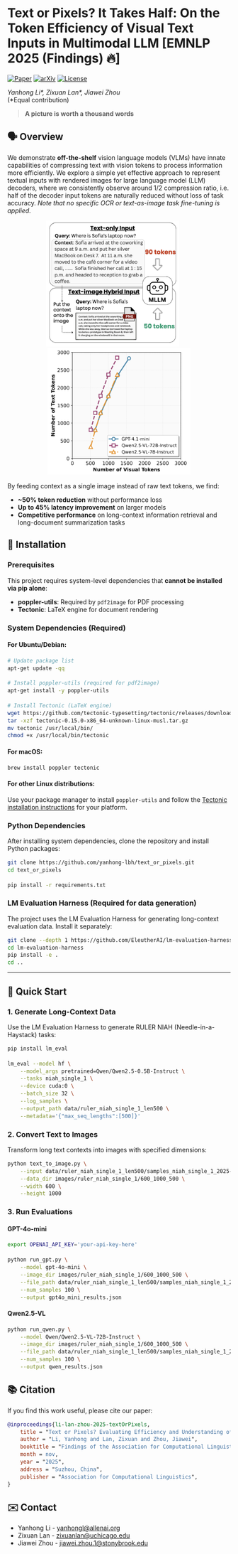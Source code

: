 # Text or Pixels? It Takes Half: On the Token Efficiency of Visual Text Inputs in Multimodal LLM [EMNLP 2025 (Findings) 🔥]
[![Paper](https://img.shields.io/badge/Paper-EMNLP%202025-blue)](https://github.com/yanhong-lbh/text_or_pixels)
<a href="https://arxiv.org/abs/2510.18279" target="_blank">
    <img alt="arXiv" src="https://img.shields.io/badge/arXiv-2510.18279-red?logo=arxiv" height="20" /></a>
[![License](https://img.shields.io/badge/License-MIT-green.svg)](LICENSE)

*Yanhong Li\*, Zixuan Lan\*, Jiawei Zhou*  
(\*Equal contribution)

> **A picture is worth a thousand words**



## 🗣️ Overview 

We demonstrate **off-the-shelf** vision language models (VLMs) have innate capabilities of compressing text with vision tokens to process information more efficiently. We explore a simple yet effective approach to represent textual inputs with rendered images for large language model (LLM) decoders, where we consistently observe around 1/2 compression ratio, i.e. half of the decoder input tokens are naturally reduced without loss of task accuracy. _Note that no specific OCR or text-as-image task fine-tuning is applied._


<p align="center">
    <img src="images/vllm_pipeline.png" width="300" style="margin-bottom: 0.2; margin-right: 30px;"/>
    <img src="images/text_token_tolerance.png" width="322" style="margin-bottom: 0.2;"/>
<p>


By feeding context as a single image instead of raw text tokens, we find:

- **~50% token reduction** without performance loss
- **Up to 45% latency improvement** on larger models
- **Competitive performance** on long-context information retrieval and long-document summarization tasks

<!-- <img src="images/text_token_tolerance.png" alt="Text Token Tolerance" width="50%">
*Figure 2: Text token tolerance analysis. The maximum text tokens that can be preserved without accuracy loss, plotted against the visual tokens generated from the image. Results show a consistent reduction of roughly 1/2 in decoder tokens.* -->



## 🧩 Installation

### Prerequisites

This project requires system-level dependencies that **cannot be installed via pip alone**:
- **poppler-utils**: Required by `pdf2image` for PDF processing
- **Tectonic**: LaTeX engine for document rendering

### System Dependencies (Required)

#### For Ubuntu/Debian:

```bash
# Update package list
apt-get update -qq

# Install poppler-utils (required for pdf2image)
apt-get install -y poppler-utils

# Install Tectonic (LaTeX engine)
wget https://github.com/tectonic-typesetting/tectonic/releases/download/tectonic%400.15.0/tectonic-0.15.0-x86_64-unknown-linux-musl.tar.gz
tar -xzf tectonic-0.15.0-x86_64-unknown-linux-musl.tar.gz
mv tectonic /usr/local/bin/
chmod +x /usr/local/bin/tectonic
```

#### For macOS:

```bash
brew install poppler tectonic
```

#### For other Linux distributions:

Use your package manager to install `poppler-utils` and follow the [Tectonic installation instructions](https://tectonic-typesetting.github.io/en-US/install.html) for your platform.

### Python Dependencies

After installing system dependencies, clone the repository and install Python packages:

```bash
git clone https://github.com/yanhong-lbh/text_or_pixels.git
cd text_or_pixels

pip install -r requirements.txt
```

### LM Evaluation Harness (Required for data generation)

The project uses the LM Evaluation Harness for generating long-context evaluation data. Install it separately:

```bash
git clone --depth 1 https://github.com/EleutherAI/lm-evaluation-harness
cd lm-evaluation-harness
pip install -e .
cd ..
```
---

## 🚀 Quick Start

### 1. Generate Long-Context Data

Use the LM Evaluation Harness to generate RULER NIAH (Needle-in-a-Haystack) tasks:

```bash
pip install lm_eval

lm_eval --model hf \
    --model_args pretrained=Qwen/Qwen2.5-0.5B-Instruct \
    --tasks niah_single_1 \
    --device cuda:0 \
    --batch_size 32 \
    --log_samples \
    --output_path data/ruler_niah_single_1_len500 \
    --metadata='{"max_seq_lengths":[500]}'
```

### 2. Convert Text to Images

Transform long text contexts into images with specified dimensions:

```bash
python text_to_image.py \
    --input data/ruler_niah_single_1_len500/samples_niah_single_1_2025-06-27T15-36-26.531929.jsonl \
    --data_dir images/ruler_niah_single_1/600_1000_500 \
    --width 600 \
    --height 1000
```

### 3. Run Evaluations

#### GPT-4o-mini

```bash
export OPENAI_API_KEY='your-api-key-here'

python run_gpt.py \
    --model gpt-4o-mini \
    --image_dir images/ruler_niah_single_1/600_1000_500 \
    --file_path data/ruler_niah_single_1_len500/samples_niah_single_1_2025-06-27T15-36-26.531929.jsonl \
    --num_samples 100 \
    --output gpt4o_mini_results.json
```

#### Qwen2.5-VL

```bash
python run_qwen.py \
    --model Qwen/Qwen2.5-VL-72B-Instruct \
    --image_dir images/ruler_niah_single_1/600_1000_500 \
    --file_path data/ruler_niah_single_1_len500/samples_niah_single_1_2025-06-27T15-36-26.531929.jsonl \
    --num_samples 100 \
    --output qwen_results.json
```
<!-- 
---

## Key Results

### RULER S-NIAH (Long-Context Retrieval)

| Model | Text Tokens | Visual Tokens | Compression | Accuracy |
|-------|-------------|---------------|-------------|----------|
| GPT-4.1-mini | 1,000 | 442 | 56% | 99% |
| Qwen2.5-VL-72B | 1,000 | 418 | 58% | 97% |

### CNN/DailyMail (Document Summarization)

| Model | Method | Tokens | ROUGE-1 | ROUGE-2 | ROUGE-L |
|-------|--------|--------|---------|---------|---------|
| GPT-4.1-mini | Text-only | 693 | 23.78 | 8.60 | 16.26 |
| GPT-4.1-mini | Text-as-image | 225 (-67%) | 21.98 | 7.40 | 15.31 |
| Qwen2.5-VL-72B | Text-only | 726 | 25.18 | 9.47 | 17.70 |
| Qwen2.5-VL-72B | Text-as-image | 279 (-62%) | 23.28 | 7.54 | 15.53 |


--- -->

## 📚 Citation

If you find this work useful, please cite our paper:

```bibtex
@inproceedings{li-lan-zhou-2025-textOrPixels,
    title = "Text or Pixels? Evaluating Efficiency and Understanding of LLMs with Visual Text Inputs",
    author = "Li, Yanhong and Lan, Zixuan and Zhou, Jiawei",
    booktitle = "Findings of the Association for Computational Linguistics: EMNLP 2025",
    month = nov,
    year = "2025",
    address = "Suzhou, China",
    publisher = "Association for Computational Linguistics",
}
```

## ✉️ Contact

- Yanhong Li - [yanhongl@allenai.org](mailto:yanhongl@allenai.org)
- Zixuan Lan - [zixuanlan@uchicago.edu](mailto:zixuanlan@uchicago.edu)
- Jiawei Zhou - [jiawei.zhou.1@stonybrook.edu](mailto:jiawei.zhou.1@stonybrook.edu)

